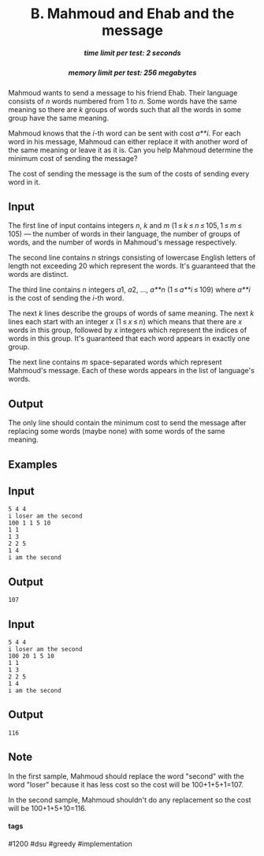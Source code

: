 <h1 style='text-align: center;'> B. Mahmoud and Ehab and the message</h1>

<h5 style='text-align: center;'>time limit per test: 2 seconds</h5>
<h5 style='text-align: center;'>memory limit per test: 256 megabytes</h5>

Mahmoud wants to send a message to his friend Ehab. Their language consists of *n* words numbered from 1 to *n*. Some words have the same meaning so there are *k* groups of words such that all the words in some group have the same meaning.

Mahmoud knows that the *i*-th word can be sent with cost *a**i*. For each word in his message, Mahmoud can either replace it with another word of the same meaning or leave it as it is. Can you help Mahmoud determine the minimum cost of sending the message?

The cost of sending the message is the sum of the costs of sending every word in it.

## Input

The first line of input contains integers *n*, *k* and *m* (1 ≤ *k* ≤ *n* ≤ 105, 1 ≤ *m* ≤ 105) — the number of words in their language, the number of groups of words, and the number of words in Mahmoud's message respectively.

The second line contains *n* strings consisting of lowercase English letters of length not exceeding 20 which represent the words. It's guaranteed that the words are distinct.

The third line contains *n* integers *a*1, *a*2, ..., *a**n* (1 ≤ *a**i* ≤ 109) where *a**i* is the cost of sending the *i*-th word.

The next *k* lines describe the groups of words of same meaning. The next *k* lines each start with an integer *x* (1 ≤ *x* ≤ *n*) which means that there are *x* words in this group, followed by *x* integers which represent the indices of words in this group. It's guaranteed that each word appears in exactly one group.

The next line contains *m* space-separated words which represent Mahmoud's message. Each of these words appears in the list of language's words.

## Output

The only line should contain the minimum cost to send the message after replacing some words (maybe none) with some words of the same meaning.

## Examples

## Input


```
5 4 4  
i loser am the second  
100 1 1 5 10  
1 1  
1 3  
2 2 5  
1 4  
i am the second  

```
## Output


```
107
```
## Input


```
5 4 4  
i loser am the second  
100 20 1 5 10  
1 1  
1 3  
2 2 5  
1 4  
i am the second  

```
## Output


```
116
```
## Note

In the first sample, Mahmoud should replace the word "second" with the word "loser" because it has less cost so the cost will be 100+1+5+1=107.

In the second sample, Mahmoud shouldn't do any replacement so the cost will be 100+1+5+10=116.



#### tags 

#1200 #dsu #greedy #implementation 